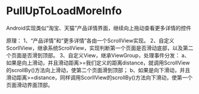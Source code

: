 # PullUpToLoadMoreInfo
Android实现类似“淘宝、天猫”产品详情界面，继续向上拖动查看更多详情的控件

原理：
1、“产品详情”和“更多详情”各由一个ScrollView实现。
2、自定义ScorllView，继承系统ScrollView，实现判断第一个页面是否滑动底部，以及第二个页面是否滑到顶部。
3、自定义View，继承ViewGroup，处理事件分发：
a、如果是向上滑动，并且滑动距离>=我们定义的距离distance，就调用ScrollView的scrollBy()方法向上滑动，使第二个页面滑到顶部；
b、如果是向下滑动，并且滑动距离>=distance，同样调用ScorllView的scrollBy()方法向下滑动，使第一个页面滑动界面顶部。
